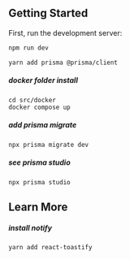 ## Getting Started

First, run the development server:

```bash
npm run dev
```

```
yarn add prisma @prisma/client
```

##### docker folder install
```
cd src/docker
docker compose up
```

##### add prisma migrate
```
npx prisma migrate dev
```

##### see prisma studio
```
npx prisma studio
```

## Learn More

##### install notify
```
yarn add react-toastify
```